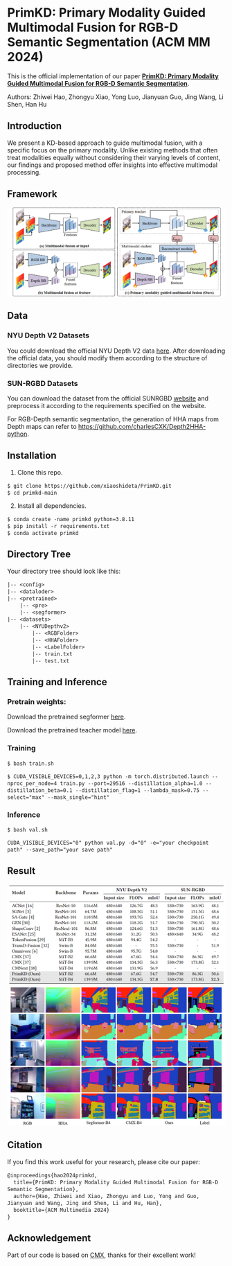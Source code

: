# PrimKD: Primary Modality Guided Multimodal Fusion for RGB-D Semantic Segmentation (ACM MM 2024)

This is the official implementation of our paper  **[PrimKD: Primary Modality Guided Multimodal Fusion for RGB-D Semantic Segmentation](https://openreview.net/pdf?id=ilAV4kFBrM)**.

Authors: Zhiwei Hao, Zhongyu Xiao, Yong Luo, Jianyuan Guo, Jing Wang, Li Shen, Han Hu


## Introduction
We present a KD-based approach to guide multimodal fusion, with a specific focus on the primary modality. Unlike existing methods that often treat modalities equally without considering their varying levels of content, our findings and proposed method offer insights into effective multimodal processing.

## Framework
![](Image/overview.png)

## Data
### NYU Depth V2 Datasets
You could download the official NYU Depth V2 data [here](https://cs.nyu.edu/~silberman/datasets/nyu_depth_v2.html). After downloading the official data, you should modify them according to the structure of directories we provide. 

### SUN-RGBD Datasets
You can download the dataset from the official SUNRGBD [website](https://rgbd.cs.princeton.edu/) and preprocess it according to the requirements specified on the website.

For RGB-Depth semantic segmentation, the generation of HHA maps from Depth maps can refer to https://github.com/charlesCXK/Depth2HHA-python.

## Installation
1. Clone this repo.
```
$ git clone https://github.com/xiaoshideta/PrimKD.git
$ cd primkd-main
```

2. Install all dependencies.
```
$ conda create -name primkd python=3.8.11
$ pip install -r requirements.txt
$ conda activate primkd
```


## Directory Tree
Your directory tree should look like this:
```shell
|-- <config>
|-- <dataloder>
|-- <pretrained>
    |-- <pre>
    |-- <segformer>
|-- <datasets>
    |-- <NYUDepthv2>
        |-- <RGBFolder>
        |-- <HHAFolder>
        |-- <LabelFolder>
        |-- train.txt
        |-- test.txt
```

## Training and Inference
### Pretrain weights:

Download the pretrained segformer [here](https://drive.google.com/file/d/1e4wG6GlBNeSTf3FzWLmRcJrthSwnmh7G/view?usp=sharing).

Download the pretrained teacher model [here](https://drive.google.com/file/d/1sIt0GWczeMTjfYI55jFeihj8ZDpTMY0G/view?usp=sharing).

### Training
```shell
$ bash train.sh
```

```shell
$ CUDA_VISIBLE_DEVICES=0,1,2,3 python -m torch.distributed.launch --nproc_per_node=4 train.py --port=29516 --distillation_alpha=1.0 --distillation_beta=0.1 --distillation_flag=1 --lambda_mask=0.75 --select="max" --mask_single="hint"
```

### Inference
```shell
$ bash val.sh
```
```shell
CUDA_VISIBLE_DEVICES="0" python val.py -d="0" -e="your checkpoint path" --save_path="your save path"
```

## Result
![](Image/result.png)
![](Image/visualization.png)


## Citation
If you find this work useful for your research, please cite our paper:
```
@inproceedings{hao2024primkd,
  title={PrimKD: Primary Modality Guided Multimodal Fusion for RGB-D Semantic Segmentation},
  author={Hao, Zhiwei and Xiao, Zhongyu and Luo, Yong and Guo, Jianyuan and Wang, Jing and Shen, Li and Hu, Han},
  booktitle={ACM Multimedia 2024}
}
```

## Acknowledgement

Part of our code is based on [CMX](https://github.com/charlesCXK/RGBD_Semantic_Segmentation_PyTorch), thanks for their excellent work!

